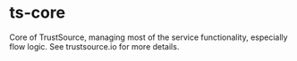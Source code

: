 # ts-core
Core of TrustSource, managing most of the service functionality, especially flow logic. See trustsource.io for more details.
